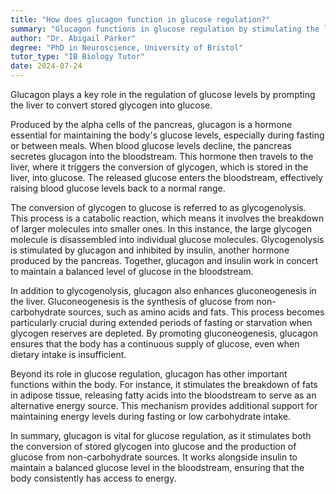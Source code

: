 ```yaml
---
title: "How does glucagon function in glucose regulation?"
summary: "Glucagon functions in glucose regulation by stimulating the liver to convert stored glycogen into glucose."
author: "Dr. Abigail Parker"
degree: "PhD in Neuroscience, University of Bristol"
tutor_type: "IB Biology Tutor"
date: 2024-07-24
---
```


Glucagon plays a key role in the regulation of glucose levels by prompting the liver to convert stored glycogen into glucose.

Produced by the alpha cells of the pancreas, glucagon is a hormone essential for maintaining the body's glucose levels, especially during fasting or between meals. When blood glucose levels decline, the pancreas secretes glucagon into the bloodstream. This hormone then travels to the liver, where it triggers the conversion of glycogen, which is stored in the liver, into glucose. The released glucose enters the bloodstream, effectively raising blood glucose levels back to a normal range.

The conversion of glycogen to glucose is referred to as glycogenolysis. This process is a catabolic reaction, which means it involves the breakdown of larger molecules into smaller ones. In this instance, the large glycogen molecule is disassembled into individual glucose molecules. Glycogenolysis is stimulated by glucagon and inhibited by insulin, another hormone produced by the pancreas. Together, glucagon and insulin work in concert to maintain a balanced level of glucose in the bloodstream.

In addition to glycogenolysis, glucagon also enhances gluconeogenesis in the liver. Gluconeogenesis is the synthesis of glucose from non-carbohydrate sources, such as amino acids and fats. This process becomes particularly crucial during extended periods of fasting or starvation when glycogen reserves are depleted. By promoting gluconeogenesis, glucagon ensures that the body has a continuous supply of glucose, even when dietary intake is insufficient.

Beyond its role in glucose regulation, glucagon has other important functions within the body. For instance, it stimulates the breakdown of fats in adipose tissue, releasing fatty acids into the bloodstream to serve as an alternative energy source. This mechanism provides additional support for maintaining energy levels during fasting or low carbohydrate intake.

In summary, glucagon is vital for glucose regulation, as it stimulates both the conversion of stored glycogen into glucose and the production of glucose from non-carbohydrate sources. It works alongside insulin to maintain a balanced glucose level in the bloodstream, ensuring that the body consistently has access to energy.
    